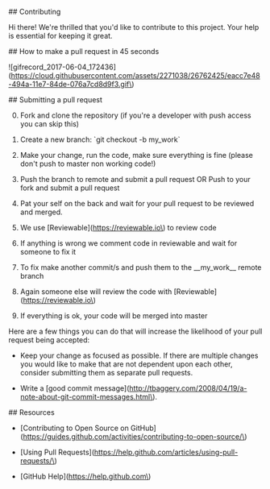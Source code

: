 \#\# Contributing

Hi there! We're thrilled that you'd like to contribute to this project. Your help is essential for keeping it great.

\#\# How to make a pull request in 45 seconds

!\[gifrecord\_2017-06-04\_172436\]\(https://cloud.githubusercontent.com/assets/2271038/26762425/eacc7e48-494a-11e7-84de-076a7cd8d9f3.gif\)

\#\# Submitting a pull request

0. Fork and clone the repository \(if you're a developer with push access you can skip this\)

0. Create a new branch: \`git checkout -b my\_work\`

0. Make your change, run the code, make sure everything is fine \(please don't push to master non working code!\)

0. Push the branch to remote and submit a pull request OR Push to your fork and submit a pull request

0. Pat your self on the back and wait for your pull request to be reviewed and merged.

0. We use \[Reviewable\]\(https://reviewable.io\) to review code

0. If anything is wrong we comment code in reviewable and wait for someone to fix it

0. To fix make another commit/s and push them to the \_\_my\_work\_\_ remote branch

0. Again someone else will review the code with \[Reviewable\]\(https://reviewable.io\)

0. If everything is ok, your code will be merged into master



Here are a few things you can do that will increase the likelihood of your pull request being accepted:

- Keep your change as focused as possible. If there are multiple changes you would like to make that are not dependent upon each other, consider submitting them as separate pull requests.

- Write a \[good commit message\]\(http://tbaggery.com/2008/04/19/a-note-about-git-commit-messages.html\).

\#\# Resources

- \[Contributing to Open Source on GitHub\]\(https://guides.github.com/activities/contributing-to-open-source/\)

- \[Using Pull Requests\]\(https://help.github.com/articles/using-pull-requests/\)

- \[GitHub Help\]\(https://help.github.com\)

